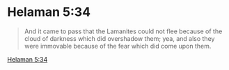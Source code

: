 # Helaman 5:34

> And it came to pass that the Lamanites could not flee because of the cloud of darkness which did overshadow them; yea, and also they were immovable because of the fear which did come upon them.

[Helaman 5:34](https://www.churchofjesuschrist.org/study/scriptures/bofm/hel/5?lang=eng&id=p34#p34)


